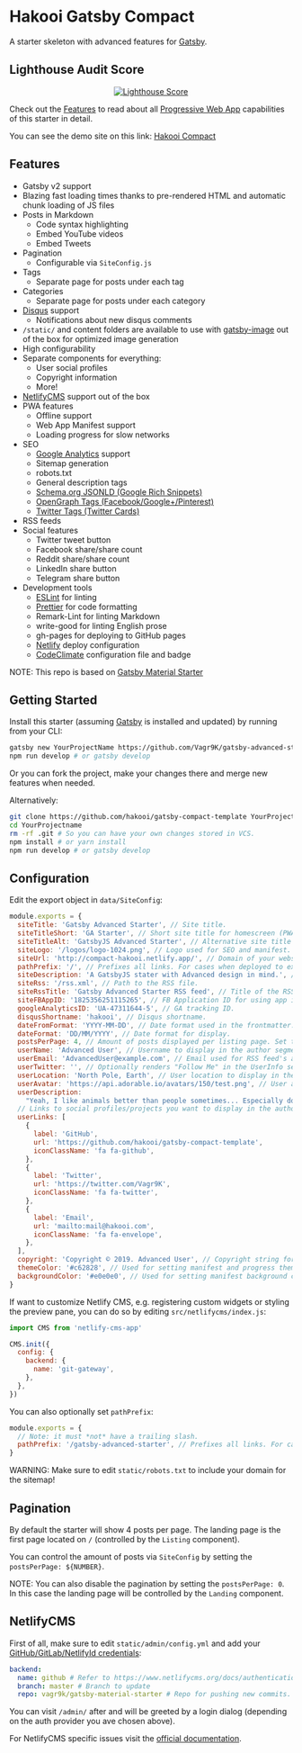 # Hakooi Gatsby Compact

A starter skeleton with advanced features for [Gatsby](https://github.com/gatsbyjs/gatsby/).

## Lighthouse Audit Score

<div align="center">
    <a href="https://developers.google.com/web/tools/lighthouse/">
      <img src="docs/pwa-score.png" alt="Lighthouse Score" />
    </a>
</div>

Check out the [Features](#features) to read about all [Progressive Web App](https://developers.google.com/web/progressive-web-apps) capabilities of this starter in detail.

You can see the demo site on this link:
[Hakooi Compact](http://compact-hakooi.netlify.app/)

## Features

- Gatsby v2 support
- Blazing fast loading times thanks to pre-rendered HTML and automatic chunk loading of JS files
- Posts in Markdown
  - Code syntax highlighting
  - Embed YouTube videos
  - Embed Tweets
- Pagination
  - Configurable via `SiteConfig.js`
- Tags
  - Separate page for posts under each tag
- Categories
  - Separate page for posts under each category
- [Disqus](https://disqus.com/) support
  - Notifications about new disqus comments
- `/static/` and content folders are available to use with [gatsby-image](https://www.gatsbyjs.org/docs/gatsby-image/) out of the box for optimized image generation
- High configurability
- Separate components for everything:
  - User social profiles
  - Copyright information
  - More!
- [NetlifyCMS](https://www.netlifycms.org) support out of the box
- PWA features
  - Offline support
  - Web App Manifest support
  - Loading progress for slow networks
- SEO
  - [Google Analytics](https://marketingplatform.google.com/about/analytics/) support
  - Sitemap generation
  - robots.txt
  - General description tags
  - [Schema.org JSONLD (Google Rich Snippets)](https://schema.org/)
  - [OpenGraph Tags (Facebook/Google+/Pinterest)](https://ogp.me/)
  - [Twitter Tags (Twitter Cards)](https://developer.twitter.com/en/docs/tweets/optimize-with-cards/overview/markup)
- RSS feeds
- Social features
  - Twitter tweet button
  - Facebook share/share count
  - Reddit share/share count
  - LinkedIn share button
  - Telegram share button
- Development tools
  - [ESLint](https://eslint.org/) for linting
  - [Prettier](https://prettier.io/) for code formatting
  - Remark-Lint for linting Markdown
  - write-good for linting English prose
  - gh-pages for deploying to GitHub pages
  - [Netlify](https://www.netlify.com/) deploy configuration
  - [CodeClimate](https://codeclimate.com/) configuration file and badge

NOTE: This repo is based on [Gatsby Material Starter](https://github.com/Vagr9K/gatsby-advanced-starter)

## Getting Started

Install this starter (assuming [Gatsby](https://github.com/gatsbyjs/gatsby/) is installed and updated) by running from your CLI:

```sh
gatsby new YourProjectName https://github.com/Vagr9K/gatsby-advanced-starter
npm run develop # or gatsby develop
```

Or you can fork the project, make your changes there and merge new features when needed.

Alternatively:

```sh
git clone https://github.com/hakooi/gatsby-compact-template YourProjectName # Clone the project
cd YourProjectname
rm -rf .git # So you can have your own changes stored in VCS.
npm install # or yarn install
npm run develop # or gatsby develop
```

## Configuration

Edit the export object in `data/SiteConfig`:

```js
module.exports = {
  siteTitle: 'Gatsby Advanced Starter', // Site title.
  siteTitleShort: 'GA Starter', // Short site title for homescreen (PWA). Preferably should be under 12 characters to prevent truncation.
  siteTitleAlt: 'GatsbyJS Advanced Starter', // Alternative site title for SEO.
  siteLogo: '/logos/logo-1024.png', // Logo used for SEO and manifest.
  siteUrl: 'http://compact-hakooi.netlify.app/', // Domain of your website without pathPrefix.
  pathPrefix: '/', // Prefixes all links. For cases when deployed to example.github.io/gatsby-advanced-starter/.
  siteDescription: 'A GatsbyJS stater with Advanced design in mind.', // Website description used for RSS feeds/meta description tag.
  siteRss: '/rss.xml', // Path to the RSS file.
  siteRssTitle: 'Gatsby Advanced Starter RSS feed', // Title of the RSS feed
  siteFBAppID: '1825356251115265', // FB Application ID for using app insights
  googleAnalyticsID: 'UA-47311644-5', // GA tracking ID.
  disqusShortname: 'hakooi', // Disqus shortname.
  dateFromFormat: 'YYYY-MM-DD', // Date format used in the frontmatter.
  dateFormat: 'DD/MM/YYYY', // Date format for display.
  postsPerPage: 4, // Amount of posts displayed per listing page. Set to zero to disable paging. See the "Pagination" section.
  userName: 'Advanced User', // Username to display in the author segment.
  userEmail: 'AdvancedUser@example.com', // Email used for RSS feed's author segment
  userTwitter: '', // Optionally renders "Follow Me" in the UserInfo segment.
  userLocation: 'North Pole, Earth', // User location to display in the author segment.
  userAvatar: 'https://api.adorable.io/avatars/150/test.png', // User avatar to display in the author segment.
  userDescription:
    "Yeah, I like animals better than people sometimes... Especially dogs. Dogs are the best. Every time you come home, they act like they haven't seen you in a year. And the good thing about dogs... is they got different dogs for different people.", // User description to display in the author segment.
  // Links to social profiles/projects you want to display in the author segment/navigation bar.
  userLinks: [
    {
      label: 'GitHub',
      url: 'https://github.com/hakooi/gatsby-compact-template',
      iconClassName: 'fa fa-github',
    },
    {
      label: 'Twitter',
      url: 'https://twitter.com/Vagr9K',
      iconClassName: 'fa fa-twitter',
    },
    {
      label: 'Email',
      url: 'mailto:mail@hakooi.com',
      iconClassName: 'fa fa-envelope',
    },
  ],
  copyright: 'Copyright © 2019. Advanced User', // Copyright string for the footer of the website and RSS feed.
  themeColor: '#c62828', // Used for setting manifest and progress theme colors.
  backgroundColor: '#e0e0e0', // Used for setting manifest background color.
}
```

If want to customize Netlify CMS, e.g. registering custom widgets or styling the preview pane, you can do so by editing `src/netlifycms/index.js`:

```js
import CMS from 'netlify-cms-app'

CMS.init({
  config: {
    backend: {
      name: 'git-gateway',
    },
  },
})
```

You can also optionally set `pathPrefix`:

```js
module.exports = {
  // Note: it must *not* have a trailing slash.
  pathPrefix: '/gatsby-advanced-starter', // Prefixes all links. For cases when deployed to example.github.io/gatsby-advanced-starter/.
}
```

WARNING: Make sure to edit `static/robots.txt` to include your domain for the sitemap!

## Pagination

By default the starter will show 4 posts per page. The landing page is the first page located on `/` (controlled by the `Listing` component).

You can control the amount of posts via `SiteConfig` by setting the `postsPerPage: ${NUMBER}`.

NOTE: You can also disable the pagination by setting the `postsPerPage: 0`. In this case the landing page will be controlled by the `Landing` component.

## NetlifyCMS

First of all, make sure to edit `static/admin/config.yml` and add your [GitHub/GitLab/NetlifyId credentials](https://www.netlifycms.org/docs/authentication-backends/):

```yml
backend:
  name: github # Refer to https://www.netlifycms.org/docs/authentication-backends/ for auth backend list and instructions
  branch: master # Branch to update
  repo: vagr9k/gatsby-material-starter # Repo for pushing new commits. Make sure to replace with your repo!
```

You can visit `/admin/` after and will be greeted by a login dialog (depending on the auth provider you ave chosen above).

For NetlifyCMS specific issues visit the [official documentation](https://www.netlifycms.org/docs/intro/).

